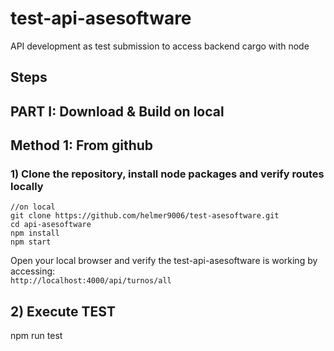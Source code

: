 # test-api-asesoftware  
API development as test submission to access backend cargo with node    

## Steps

## PART I: Download & Build on local

## Method 1: From github
### 1) Clone the repository, install node packages  and verify routes locally

``` 
//on local
git clone https://github.com/helmer9006/test-asesoftware.git
cd api-asesoftware
npm install
npm start
```

Open your local browser and verify the test-api-asesoftware is working by accessing:     
`http://localhost:4000/api/turnos/all`   

## 2) Execute TEST 

npm run test
